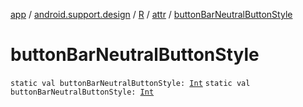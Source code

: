 [app](../../../index.md) / [android.support.design](../../index.md) / [R](../index.md) / [attr](index.md) / [buttonBarNeutralButtonStyle](./button-bar-neutral-button-style.md)

# buttonBarNeutralButtonStyle

`static val buttonBarNeutralButtonStyle: `[`Int`](https://kotlinlang.org/api/latest/jvm/stdlib/kotlin/-int/index.html)
`static val buttonBarNeutralButtonStyle: `[`Int`](https://kotlinlang.org/api/latest/jvm/stdlib/kotlin/-int/index.html)